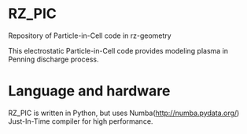 # RZ_PIC
Repository of Particle-in-Cell code in rz-geometry

This electrostatic Particle-in-Cell code provides modeling plasma in Penning discharge process. 

# Language and hardware

RZ_PIC is written in Python, but uses Numba(http://numba.pydata.org/) Just-In-Time compiler for high performance.
